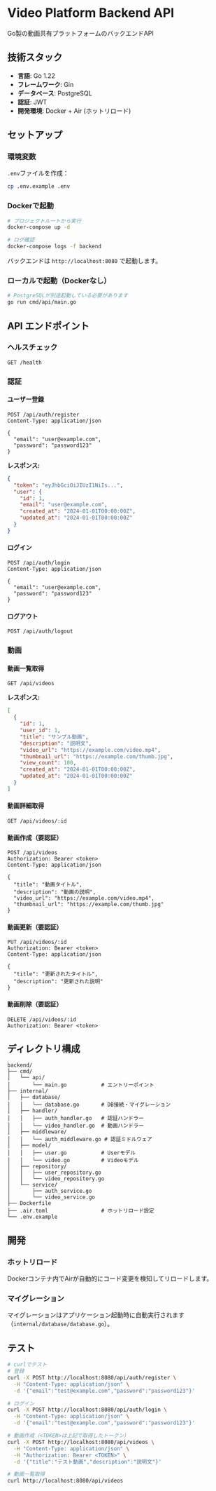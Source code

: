 # Video Platform Backend API

Go製の動画共有プラットフォームのバックエンドAPI

## 技術スタック

- **言語**: Go 1.22
- **フレームワーク**: Gin
- **データベース**: PostgreSQL
- **認証**: JWT
- **開発環境**: Docker + Air (ホットリロード)

## セットアップ

### 環境変数

`.env`ファイルを作成：

```bash
cp .env.example .env
```

### Dockerで起動

```bash
# プロジェクトルートから実行
docker-compose up -d

# ログ確認
docker-compose logs -f backend
```

バックエンドは `http://localhost:8080` で起動します。

### ローカルで起動（Dockerなし）

```bash
# PostgreSQLが別途起動している必要があります
go run cmd/api/main.go
```

## API エンドポイント

### ヘルスチェック

```
GET /health
```

### 認証

#### ユーザー登録

```
POST /api/auth/register
Content-Type: application/json

{
  "email": "user@example.com",
  "password": "password123"
}
```

**レスポンス:**
```json
{
  "token": "eyJhbGciOiJIUzI1NiIs...",
  "user": {
    "id": 1,
    "email": "user@example.com",
    "created_at": "2024-01-01T00:00:00Z",
    "updated_at": "2024-01-01T00:00:00Z"
  }
}
```

#### ログイン

```
POST /api/auth/login
Content-Type: application/json

{
  "email": "user@example.com",
  "password": "password123"
}
```

#### ログアウト

```
POST /api/auth/logout
```

### 動画

#### 動画一覧取得

```
GET /api/videos
```

**レスポンス:**
```json
[
  {
    "id": 1,
    "user_id": 1,
    "title": "サンプル動画",
    "description": "説明文",
    "video_url": "https://example.com/video.mp4",
    "thumbnail_url": "https://example.com/thumb.jpg",
    "view_count": 100,
    "created_at": "2024-01-01T00:00:00Z",
    "updated_at": "2024-01-01T00:00:00Z"
  }
]
```

#### 動画詳細取得

```
GET /api/videos/:id
```

#### 動画作成（要認証）

```
POST /api/videos
Authorization: Bearer <token>
Content-Type: application/json

{
  "title": "動画タイトル",
  "description": "動画の説明",
  "video_url": "https://example.com/video.mp4",
  "thumbnail_url": "https://example.com/thumb.jpg"
}
```

#### 動画更新（要認証）

```
PUT /api/videos/:id
Authorization: Bearer <token>
Content-Type: application/json

{
  "title": "更新されたタイトル",
  "description": "更新された説明"
}
```

#### 動画削除（要認証）

```
DELETE /api/videos/:id
Authorization: Bearer <token>
```

## ディレクトリ構成

```
backend/
├── cmd/
│   └── api/
│       └── main.go           # エントリーポイント
├── internal/
│   ├── database/
│   │   └── database.go       # DB接続・マイグレーション
│   ├── handler/
│   │   ├── auth_handler.go   # 認証ハンドラー
│   │   └── video_handler.go  # 動画ハンドラー
│   ├── middleware/
│   │   └── auth_middleware.go # 認証ミドルウェア
│   ├── model/
│   │   ├── user.go           # Userモデル
│   │   └── video.go          # Videoモデル
│   ├── repository/
│   │   ├── user_repository.go
│   │   └── video_repository.go
│   └── service/
│       ├── auth_service.go
│       └── video_service.go
├── Dockerfile
├── .air.toml                 # ホットリロード設定
└── .env.example
```

## 開発

### ホットリロード

Dockerコンテナ内でAirが自動的にコード変更を検知してリロードします。

### マイグレーション

マイグレーションはアプリケーション起動時に自動実行されます（`internal/database/database.go`）。

## テスト

```bash
# curlでテスト
# 登録
curl -X POST http://localhost:8080/api/auth/register \
  -H "Content-Type: application/json" \
  -d '{"email":"test@example.com","password":"password123"}'

# ログイン
curl -X POST http://localhost:8080/api/auth/login \
  -H "Content-Type: application/json" \
  -d '{"email":"test@example.com","password":"password123"}'

# 動画作成（<TOKEN>は上記で取得したトークン）
curl -X POST http://localhost:8080/api/videos \
  -H "Content-Type: application/json" \
  -H "Authorization: Bearer <TOKEN>" \
  -d '{"title":"テスト動画","description":"説明文"}'

# 動画一覧取得
curl http://localhost:8080/api/videos
```
